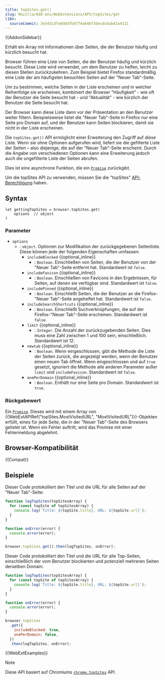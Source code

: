 ```yaml
---
title: topSites.get()
slug: Mozilla/Add-ons/WebExtensions/API/topSites/get
l10n:
  sourceCommit: 3e543cdfe8dddfb4774a64bf3decdcbab42a4111
---
```


{{AddonSidebar}}

Erhält ein Array mit Informationen über Seiten, die der Benutzer häufig und kürzlich besucht hat.

Browser führen eine Liste von Seiten, die der Benutzer häufig und kürzlich besucht. Diese Liste wird verwendet, um dem Benutzer zu helfen, leicht zu diesen Stellen zurückzukehren. Zum Beispiel bietet Firefox standardmäßig eine Liste der am häufigsten besuchten Seiten auf der "Neuer Tab"-Seite.

Um zu bestimmen, welche Seiten in der Liste erscheinen und in welcher Reihenfolge sie erscheinen, kombiniert der Browser "Häufigkeit" - wie oft der Benutzer die Seite besucht hat - und "Aktualität" - wie kürzlich der Benutzer die Seite besucht hat.

Der Browser kann diese Liste dann vor der Präsentation an den Benutzer weiter filtern. Beispielsweise listet die "Neuer Tab"-Seite in Firefox nur eine Seite pro Domain auf, und der Benutzer kann Seiten blockieren, damit sie nicht in der Liste erscheinen.

Die `topSites.get()` API ermöglicht einer Erweiterung den Zugriff auf diese Liste. Wenn sie ohne Optionen aufgerufen wird, liefert sie die gefilterte Liste der Seiten – also diejenige, die auf der "Neuer Tab"-Seite erscheint. Durch die Angabe von verschiedenen Optionen kann eine Erweiterung jedoch auch die ungefilterte Liste der Seiten abrufen.

Dies ist eine asynchrone Funktion, die ein [`Promise`](/de/docs/Web/JavaScript/Reference/Global_Objects/Promise) zurückgibt.

Um die topSites API zu verwenden, müssen Sie die "topSites" [API-Berechtigung](/de/docs/Mozilla/Add-ons/WebExtensions/manifest.json/permissions#api_permissions) haben.

## Syntax

```js-nolint
let gettingTopSites = browser.topSites.get(
    options  // object
)
```

### Parameter

- `options`
  - : `object`. Optionen zur Modifikation der zurückgegebenen Seitenliste. Diese können jede der folgenden Eigenschaften umfassen:
    - `includeBlocked` {{optional_inline}}
      - : `Boolean`. Einschließen von Seiten, die der Benutzer von der "Neuer Tab"-Seite entfernt hat. Standardwert ist `false`.
    - `includeFavicon` {{optional_inline}}
      - : `Boolean`. Einschließen von Favicons in den Ergebnissen, für Seiten, auf denen sie verfügbar sind. Standardwert ist `false`.
    - `includePinned` {{optional_inline}}
      - : `Boolean`. Einschließt Seiten, die der Benutzer an die Firefox-"Neuer Tab"-Seite angeheftet hat.
        Standardwert ist `false`.
    - `includeSearchShortcuts` {{optional_inline}}
      - : `Boolean`. Einschließt Suchverknüpfungen, die auf der Firefox-"Neuer Tab"-Seite erscheinen.
        Standardwert ist `false`.
    - `limit` {{optional_inline}}
      - : `Integer`. Die Anzahl der zurückzugebenden Seiten. Dies muss eine Zahl zwischen 1 und 100 sein, einschließlich. Standardwert ist 12.
    - `newtab` {{optional_inline}}
      - : `Boolean`. Wenn eingeschlossen, gibt die Methode die Liste der Seiten zurück, die angezeigt werden, wenn der Benutzer einen neuen Tab öffnet. Wenn eingeschlossen und auf `true` gesetzt, ignoriert die Methode alle anderen Parameter außer `limit` und `includeFavicon`. Standardwert ist `false`.
    - `onePerDomain` {{optional_inline}}
      - : `Boolean`. Enthält nur eine Seite pro Domain. Standardwert ist `true`.

### Rückgabewert

Ein [`Promise`](/de/docs/Web/JavaScript/Reference/Global_Objects/Promise). Dieses wird mit einem Array von {{WebExtAPIRef("topSites.MostVisitedURL", "MostVisitedURL")}}-Objekten erfüllt, eines für jede Seite, die in der "Neuer Tab"-Seite des Browsers gelistet ist. Wenn ein Fehler auftritt, wird das Promise mit einer Fehlermeldung abgelehnt.

## Browser-Kompatibilität

{{Compat}}

## Beispiele

Dieser Code protokolliert den Titel und die URL für alle Seiten auf der "Neuer Tab"-Seite:

```js
function logTopSites(topSitesArray) {
  for (const topSite of topSitesArray) {
    console.log(`Title: ${topSite.title}, URL: ${topSite.url}`);
  }
}

function onError(error) {
  console.error(error);
}

browser.topSites.get().then(logTopSites, onError);
```

Dieser Code protokolliert den Titel und die URL für alle Top-Seiten, einschließlich der vom Benutzer blockierten und potenziell mehreren Seiten derselben Domain:

```js
function logTopSites(topSitesArray) {
  for (const topSite of topSitesArray) {
    console.log(`Title: ${topSite.title}, URL: ${topSite.url}`);
  }
}

function onError(error) {
  console.error(error);
}

browser.topSites
  .get({
    includeBlocked: true,
    onePerDomain: false,
  })
  .then(logTopSites, onError);
```

{{WebExtExamples}}

> [!NOTE]
> Diese API basiert auf Chromiums [`chrome.topSites`](https://developer.chrome.com/docs/extensions/reference/api/topSites) API.
